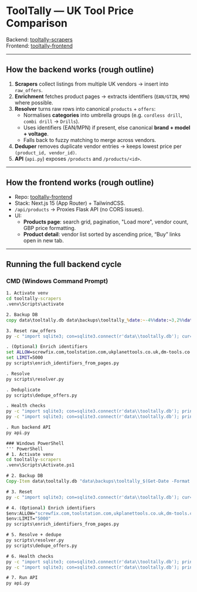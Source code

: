 # ToolTally — UK Tool Price Comparison

Backend: [tooltally-scrapers](https://github.com/DustInTheDark/tooltally-scrapers)  
Frontend: [tooltally-frontend](https://github.com/DustInTheDark/tooltally-frontend)

---

## How the backend works (rough outline)
1. **Scrapers** collect listings from multiple UK vendors → insert into `raw_offers`.
2. **Enrichment** fetches product pages → extracts identifiers (`EAN/GTIN`, `MPN`) where possible.
3. **Resolver** turns raw rows into canonical `products` + `offers`:
   - Normalises **categories** into umbrella groups (e.g. `cordless drill`, `combi drill` → `Drills`).
   - Uses identifiers (EAN/MPN) if present, else canonical **brand + model + voltage**.
   - Falls back to fuzzy matching to merge across vendors.
4. **Deduper** removes duplicate vendor entries → keeps lowest price per `(product_id, vendor_id)`.
5. **API** (`api.py`) exposes `/products` and `/products/<id>`.

---

## How the frontend works (rough outline)
- Repo: [tooltally-frontend](https://github.com/DustInTheDark/tooltally-frontend)
- Stack: Next.js 15 (App Router) + TailwindCSS.
- `/api/products` → Proxies Flask API (no CORS issues).
- UI:
  - **Products page**: search grid, pagination, "Load more", vendor count, GBP price formatting.
  - **Product detail**: vendor list sorted by ascending price, “Buy” links open in new tab.

---

## Running the full backend cycle

### CMD (Windows Command Prompt)
```cmd
1. Activate venv
cd tooltally-scrapers
.venv\Scripts\activate

2. Backup DB
copy data\tooltally.db data\backups\tooltally_%date:~-4%%date:~3,2%%date:~0,2%.db

3. Reset raw_offers
py -c "import sqlite3; con=sqlite3.connect(r'data\\tooltally.db'); cur=con.cursor(); cur.execute('UPDATE raw_offers SET processed=0'); con.commit(); con.close(); print('Reset processed=0')"

. (Optional) Enrich identifiers
set ALLOW=screwfix.com,toolstation.com,ukplanettools.co.uk,dm-tools.co.uk
set LIMIT=5000
py scripts\enrich_identifiers_from_pages.py

. Resolve
py scripts\resolver.py

. Deduplicate
py scripts\dedupe_offers.py

. Health checks
py -c "import sqlite3; con=sqlite3.connect(r'data\\tooltally.db'); print('Products with >1 vendor:', con.execute('select count(*) from (select product_id, count(distinct vendor_id) c from offers group by product_id having c>1)').fetchone()[0]); con.close()"
py -c "import sqlite3; con=sqlite3.connect(r'data\\tooltally.db'); print('Model-key products:', con.execute(\"select count(*) from products where fingerprint like 'model:%'\").fetchone()[0]); con.close()"

. Run backend API
py api.py

### Windows PowerShell
''' PowerShell
# 1. Activate venv
cd tooltally-scrapers
.venv\Scripts\Activate.ps1

# 2. Backup DB
Copy-Item data\tooltally.db "data\backups\tooltally_$(Get-Date -Format yyyyMMdd).db"

# 3. Reset
py -c "import sqlite3; con=sqlite3.connect(r'data\\tooltally.db'); cur=con.cursor(); cur.execute('UPDATE raw_offers SET processed=0'); con.commit(); con.close(); print('Reset processed=0')"

# 4. (Optional) Enrich identifiers
$env:ALLOW="screwfix.com,toolstation.com,ukplanettools.co.uk,dm-tools.co.uk"
$env:LIMIT="5000"
py scripts\enrich_identifiers_from_pages.py

# 5. Resolve + dedupe
py scripts\resolver.py
py scripts\dedupe_offers.py

# 6. Health checks
py -c "import sqlite3; con=sqlite3.connect(r'data\\tooltally.db'); print('Products with >1 vendor:', con.execute('select count(*) from (select product_id, count(distinct vendor_id) c from offers group by product_id having c>1)').fetchone()[0]); con.close()"
py -c "import sqlite3; con=sqlite3.connect(r'data\\tooltally.db'); print('Model-key products:', con.execute(\"select count(*) from products where fingerprint like 'model:%'\").fetchone()[0]); con.close()"

# 7. Run API
py api.py

